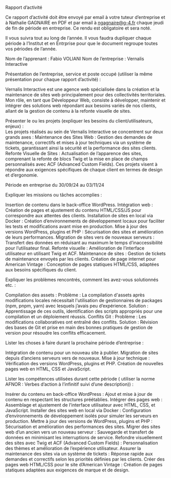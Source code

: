 									
Rapport d’activité

Ce rapport d’activité doit être envoyé par email à votre tuteur d’entreprise et à Nathalie GAGNAIRE en PDF et par email à ngagnaire@g-4.fr chaque jeudi de fin de période en entreprise. 
Ce rendu est obligatoire et sera noté.

Il vous suivra tout au long de l’année. Il vous faudra dupliquer chaque période à l’Institut et en Entrprise pour que le document regroupe toutes vos périodes de l’année. 


Nom de l’apprenant :  Fabio VOLIANI
Nom de l’entreprise : Vernalis Interactive

Présentation de l’entreprise, service et poste occupé (utiliser la même présentation pour chaque rapport d’activité) :

Vernalis Interactive est une agence web spécialisée dans la création et la maintenance de sites web principalement pour des collectivités territoriales. Mon rôle, en tant que Développeur Web, consiste à développer, maintenir et intégrer des solutions web répondant aux besoins variés de nos clients, allant de la gestion de contenu à la refonte visuelle de sites.






Présenter le ou les projets (expliquer les besoins du client/utilisateurs, enjeux) :  
Les projets réalisés au sein de Vernalis Interactive se concentrent sur deux grands axes :
Maintenance des Sites Web : Gestion des demandes de maintenance, correctifs et mises à jour techniques via un système de tickets, garantissant ainsi la sécurité et la performance des sites clients.
Refonte Visuelle de Sites : Actualisation de l’apparence des sites, comprenant la refonte de blocs Twig et la mise en place de champs personnalisés avec ACF (Advanced Custom Fields). Ces projets visent à répondre aux exigences spécifiques de chaque client en termes de design et d’ergonomie.


Période en entreprise du 30/09/24 au 03/11/24

Expliquer les missions ou tâches accomplies : 

Insertion de contenu dans le back-office WordPress.
Intégration web : Création de pages et ajustement du contenu HTML/CSS/JS pour correspondre aux attentes des clients.
Installation de sites en local via Docker : Création d’environnements de développement locaux pour faciliter les tests et modifications avant mise en production.
Mise à jour des versions WordPress, plugins et PHP : Sécurisation des sites et amélioration de leurs performances.
Migration de sites vers de nouveaux serveurs : Transfert des données en réduisant au maximum le temps d’inaccessibilité pour l’utilisateur final.
Refonte visuelle : Amélioration de l’interface utilisateur en utilisant Twig et ACF.
Maintenance de sites : Gestion de tickets de maintenance envoyés par les clients.
Création de page internet pour American Vintage : Conception de pages statiques HTML/CSS, adaptées aux besoins spécifiques du client.


Expliquer les problèmes rencontrés, comment les avez-vous solutionnés etc. :	

Compilation des assets :
Problème : La compilation d'assets après modifications locales nécessitait l'utilisation de gestionnaires de packages (npm, pnpm, yarn) avec lesquels j’avais peu d’expérience.
Solution : Apprentissage de ces outils, identification des scripts appropriés pour une compilation et un déploiement réussis.
Conflits Git :
Problème : Les modifications collaboratives ont entraîné des conflits.
Solution : Révision des bases de Git et prise en main des bonnes pratiques de gestion de version pour résoudre les conflits efficacement.





Lister les choses à faire durant la prochaine période d’entreprise : 

Intégration de contenu pour un nouveau site à publier.
Migration de sites depuis d’anciens serveurs vers de nouveaux.
Mise à jour technique : Vérification des versions WordPress, plugins et PHP.
Création de nouvelles pages web en HTML, CSS et JavaScript.





Lister les compétences utilisées durant cette période ( utiliser la norme AFNOR : Verbes d’action à l’infinitif suivi d’une description)) : 

Insérer du contenu en back-office WordPress : Ajout et mise à jour de contenu en respectant les structures préétablies.
Intégrer des pages web : Assemblage et ajustement de l’interface utilisateur avec HTML, CSS, et JavaScript.
Installer des sites web en local via Docker : Configuration d’environnements de développement isolés pour simuler les serveurs en production.
Mettre à jour des versions de WordPress, plugins et PHP : Sécurisation et amélioration des performances des sites.
Migrer des sites web d’un ancien vers un nouveau serveur : Sauvegarde et transfert de données en minimisant les interruptions de service.
Refondre visuellement des sites avec Twig et ACF (Advanced Custom Fields) : Personnalisation des thèmes et amélioration de l’expérience utilisateur.
Assurer la maintenance des sites via un système de tickets : Réponse rapide aux demandes et correctifs selon les priorités définies par les clients.
Créer des pages web HTML/CSS pour le site d’American Vintage : Création de pages statiques adaptées aux exigences de marque et de design.
